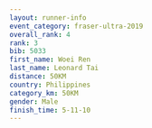 ```yaml
---
layout: runner-info 
event_category: fraser-ultra-2019 
overall_rank: 4
rank: 3
bib: 5033
first_name: Woei Ren
last_name: Leonard Tai
distance: 50KM
country: Philippines
category_km: 50KM
gender: Male
finish_time: 5-11-10
---
```

